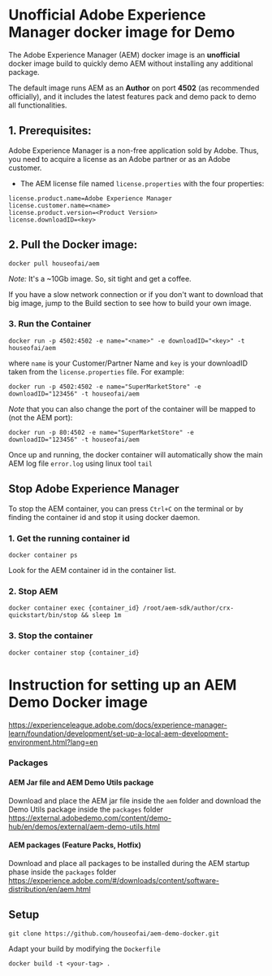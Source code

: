 # Unofficial Adobe Experience Manager docker image for Demo

The Adobe Experience Manager (AEM) docker image is an **unofficial** docker image build to quickly demo AEM without installing any additional package.

The default image runs AEM as an **Author** on port **4502** (as recommended officially), and it includes the latest features pack and demo pack to demo all functionalities.

## 1. Prerequisites:
Adobe Experience Manager is a non-free application sold by Adobe. Thus, you need to acquire a license as an Adobe partner or as an Adobe customer.
- The AEM license file named `license.properties` with the four properties:
```
license.product.name=Adobe Experience Manager
license.customer.name=<name>
license.product.version=<Product Version>
license.downloadID=<key>
```

## 2. Pull the Docker image:

```
docker pull houseofai/aem
```
*Note:* It's a ~10Gb image. So, sit tight and get a coffee.

If you have a slow network connection or if you don't want to download that big image, jump to the Build section to see how to build your own image.

### 3. Run the Container

```
docker run -p 4502:4502 -e name="<name>" -e downloadID="<key>" -t houseofai/aem
```
where `name` is your Customer/Partner Name and `key` is your downloadID taken from the `license.properties` file. For example:

```
docker run -p 4502:4502 -e name="SuperMarketStore" -e downloadID="123456" -t houseofai/aem
```
*Note* that you can also change the port of the container will be mapped to (not the AEM port):
```
docker run -p 80:4502 -e name="SuperMarketStore" -e downloadID="123456" -t houseofai/aem
```

Once up and running, the docker container will automatically show the main AEM log file `error.log` using linux tool `tail`

## Stop Adobe Experience Manager

To stop the AEM container, you can press `Ctrl+C` on the terminal or by finding the container id and stop it using docker daemon.

### 1. Get the running container id

```
docker container ps
```
Look for the AEM container id in the container list.


### 2. Stop AEM

`docker container exec {container_id} /root/aem-sdk/author/crx-quickstart/bin/stop && sleep 1m`

### 3. Stop the container

`docker container stop {container_id}`

# Instruction for setting up an AEM Demo Docker image

https://experienceleague.adobe.com/docs/experience-manager-learn/foundation/development/set-up-a-local-aem-development-environment.html?lang=en

### Packages
#### AEM Jar file and AEM Demo Utils package
Download and place the AEM jar file inside the `aem` folder and download the Demo Utils package inside the `packages` folder
https://external.adobedemo.com/content/demo-hub/en/demos/external/aem-demo-utils.html

#### AEM packages (Feature Packs, Hotfix)
Download and place all packages to be installed during the AEM startup phase inside the `packages` folder
https://experience.adobe.com/#/downloads/content/software-distribution/en/aem.html

## Setup

`git clone https://github.com/houseofai/aem-demo-docker.git`

Adapt your build by modifying the `Dockerfile`

`docker build -t <your-tag> .`
